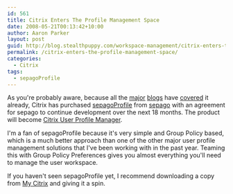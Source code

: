```yaml
---
id: 561
title: Citrix Enters The Profile Management Space
date: 2008-05-21T00:13:42+10:00
author: Aaron Parker
layout: post
guid: http://blog.stealthpuppy.com/workspace-management/citrix-enters-the-profile-management-space
permalink: /citrix-enters-the-profile-management-space/
categories:
  - Citrix
tags:
  - sepagoProfile
---
```

As you're probably aware, because all the [major](http://www.dabcc.com/article.aspx?id=7807) [blogs](http://www.thomaskoetzing.de/index.php?option=com_content&task=view&id=278&Itemid=254) have [covered](http://www.brianmadden.com/blog/BrianMadden/Major-news-items-from-Citrix-Synergy) it already, Citrix has purchased [sepagoProfile](http://www.sepago.com/e/news.html) from [sepago](http://www.sepago.com/e) with an agreement for sepago to continue development over the next 18 months. The product will become [Citrix User Profile Manager](http://www.citrix.com/site/jumpPage.asp?pageID=1453077).

I'm a fan of sepagoProfile because it's very simple and Group Policy based, which is a much better approach than one of the other major user profile management solutions that I've been working with in the past year. Teaming this with Group Policy Preferences gives you almost everything you'll need to manage the user workspace.

If you haven't seen sepagoProfile yet, I recommend downloading a copy from [My Citrix](https://www.citrix.com/userprofilemanager/previewdownload) and giving it a spin.